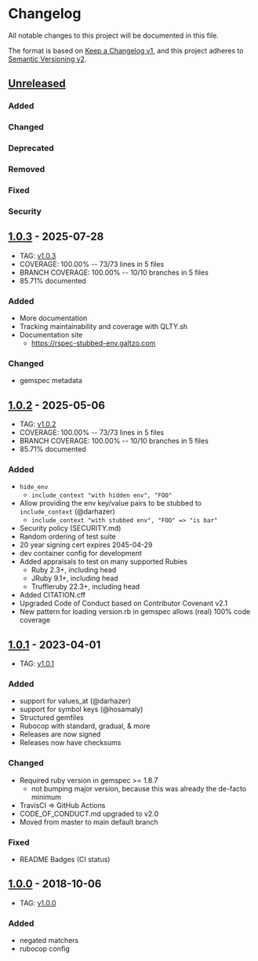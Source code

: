 # Changelog
All notable changes to this project will be documented in this file.

The format is based on [Keep a Changelog v1](https://keepachangelog.com/en/1.0.0/),
and this project adheres to [Semantic Versioning v2](https://semver.org/spec/v2.0.0.html).

## [Unreleased]
### Added
### Changed
### Deprecated
### Removed
### Fixed
### Security

## [1.0.3] - 2025-07-28
- TAG: [v1.0.3][1.0.3t]
- COVERAGE: 100.00% -- 73/73 lines in 5 files
- BRANCH COVERAGE: 100.00% -- 10/10 branches in 5 files
- 85.71% documented
### Added
- More documentation
- Tracking maintainability and coverage with QLTY.sh
- Documentation site
  - https://rspec-stubbed-env.galtzo.com
### Changed
- gemspec metadata

## [1.0.2] - 2025-05-06
- TAG: [v1.0.2][1.0.2t]
- COVERAGE: 100.00% -- 73/73 lines in 5 files
- BRANCH COVERAGE: 100.00% -- 10/10 branches in 5 files
- 85.71% documented
### Added
- `hide_env`
  - `include_context "with hidden env", "FOO"`
- Allow providing the env key/value pairs to be stubbed to `include_context` (@darhazer)
  - `include_context "with stubbed env", "FOO" => "is bar"`
- Security policy (SECURITY.md)
- Random ordering of test suite
- 20 year signing cert expires 2045-04-29
- dev container config for development
- Added appraisals to test on many supported Rubies
  - Ruby 2.3+, including head
  - JRuby 9.1+, including head
  - Truffleruby 22.3+, including head
- Added CITATION.cff
- Upgraded Code of Conduct based on Contributor Covenant v2.1
- New pattern for loading version.rb in gemspec allows (real) 100% code coverage

## [1.0.1] - 2023-04-01
- TAG: [v1.0.1][1.0.1t]
### Added
- support for values_at (@darhazer)
- support for symbol keys (@hosamaly)
- Structured gemfiles
- Rubocop with standard, gradual, & more
- Releases are now signed
- Releases now have checksums
### Changed
- Required ruby version in gemspec >= 1.8.7
  - not bumping major version, because this was already the de-facto minimum
- TravisCI => GitHub Actions
- CODE_OF_CONDUCT.md upgraded to v2.0
- Moved from master to main default branch
### Fixed
- README Badges (CI status)

## [1.0.0] - 2018-10-06
- TAG: [v1.0.0][1.0.0t]
### Added
- negated matchers
- rubocop config

<!-- Contributors (alphabetically) -->
[@darhazer]: https://github.com/darhazer
[@hosamaly]: https://github.com/hosamaly

[Unreleased]: https://gitlab.com/pboling/rspec-stubbed_env/-/compare/v1.0.3...main
[1.0.3]: https://gitlab.com/pboling/rspec-stubbed_env/-/compare/v1.0.2...v1.0.3
[1.0.3t]: https://gitlab.com/pboling/rspec-stubbed_env/-/tags/v1.0.3
[1.0.2]: https://gitlab.com/pboling/rspec-stubbed_env/-/compare/v1.0.1...v1.0.2
[1.0.2t]: https://gitlab.com/pboling/rspec-stubbed_env/-/tags/v1.0.2
[1.0.1]: https://gitlab.com/pboling/rspec-stubbed_env/-/compare/v1.0.0...v1.0.1
[1.0.1t]: https://gitlab.com/pboling/rspec-stubbed_env/-/tags/v1.0.1
[1.0.0]: https://gitlab.com/pboling/rspec-stubbed_env/-/compare/a3055964517c159bf214712940982034b75264be...v1.0.0
[1.0.0t]: https://gitlab.com/pboling/rspec-stubbed_env/-/tags/v1.0.0

